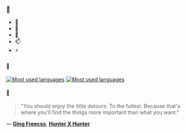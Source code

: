 ### 👋

- 🔭
- 🌱
- 💬
- 📫
- ⚡

#### 🧏

[![Most used languages](https://github-readme-stats-aynah.vercel.app/api/top-langs/?username=aynh&theme=solarized-dark&langs_count=6&layout=compact&hide_title=true)](https://github.com/anuraghazra/github-readme-stats#gh-dark-mode-only)
[![Most used languages](https://github-readme-stats-aynah.vercel.app/api/top-langs/?username=aynh&theme=solarized-light&langs_count=6&layout=compact&hide_title=true)](https://github.com/anuraghazra/github-readme-stats#gh-light-mode-only)

#### 💬

> "You should enjoy the little detours. To the fullest. Because that's where you'll find the things more important than what you want."

&mdash; [**Ging Freecss**](https://myanimelist.net/character.php?q=Ging%20Freecss&cat=character), [**Hunter X Hunter**](https://myanimelist.net/search/all?q=Hunter%20X%20Hunter&cat=all)
